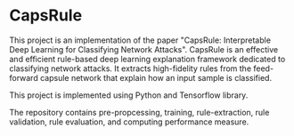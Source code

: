# CapsRule
This project is an implementation of the paper "CapsRule: Interpretable Deep Learning for Classifying Network Attacks". CapsRule is an effective and efficient rule-based deep learning explanation framework dedicated to classifying network attacks. It extracts high-fidelity rules from the feed-forward capsule network that explain how an input sample is classified.

This project is implemented using Python and Tensorflow library.

The repository contains pre-propcessing, training, rule-extraction, rule validation, rule evaluation, and computing performance measure.
